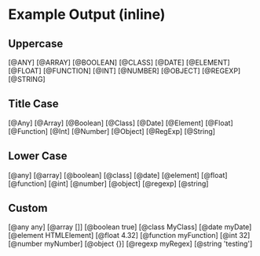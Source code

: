 # Example Output (inline)

## Uppercase

[@ANY]
[@ARRAY]
[@BOOLEAN]
[@CLASS]
[@DATE]
[@ELEMENT]
[@FLOAT]
[@FUNCTION]
[@INT]
[@NUMBER]
[@OBJECT]
[@REGEXP]
[@STRING]

## Title Case

[@Any]
[@Array]
[@Boolean]
[@Class]
[@Date]
[@Element]
[@Float]
[@Function]
[@Int]
[@Number]
[@Object]
[@RegExp]
[@String]

## Lower Case

[@any]
[@array]
[@boolean]
[@class]
[@date]
[@element]
[@float]
[@function]
[@int]
[@number]
[@object]
[@regexp]
[@string]

## Custom

[@any any]
[@array \[\]]
[@boolean true]
[@class MyClass]
[@date myDate]
[@element HTMLElement]
[@float 4.32]
[@function myFunction]
[@int 32]
[@number myNumber]
[@object {}]
[@regexp myRegex]
[@string 'testing']